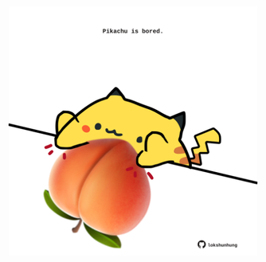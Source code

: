 <!-- built at 12/07/2021, 24:12:01 UTC -->
<p align="center">
  <img width="500" height="500" src="./ReadmeImage.svg">
</p>
